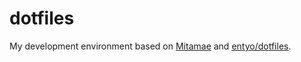 # dotfiles

My development environment based on [Mitamae](https://github.com/itamae-kitchen/mitamae) and [entyo/dotfiles](https://github.com/entyo/dotfiles).
